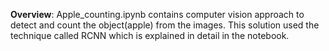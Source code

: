 **Overview**:
Apple_counting.ipynb contains computer vision approach to detect and count the object(apple) from the images. This solution used the technique called RCNN which is explained in detail in the notebook.
